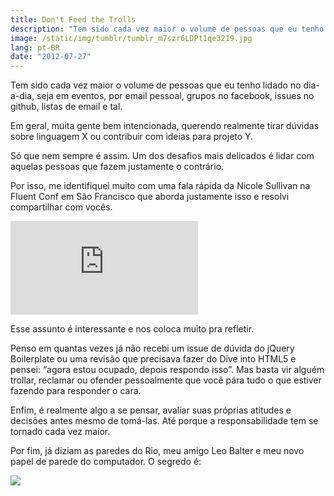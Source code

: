 ```yaml
---
title: Don't Feed the Trolls
description: "Tem sido cada vez maior o volume de pessoas que eu tenho lidado no dia-a-dia, seja em eventos, por email pessoal, grupos no facebook, issues no github, listas de email e tal. Em geral, muita gente bem intencionada, querendo realmente tirar dúvidas sobre linguagem X ou contribuir com ideias para projeto Y. Só que nem sempre é assim. Um dos desafios mais delicados é lidar com aquelas pessoas que fazem justamente o contrário. Por isso, me identifiquei muito com uma fala rápida da Nicole Sullivan na Fluent Conf em São Francisco que aborda justamente isso e resolvi compartilhar com vocês."
image: /static/img/tumblr/tumblr_m7szr6LDPt1qe3219.jpg
lang: pt-BR
date: "2012-07-27"
---
```


Tem sido cada vez maior o volume de pessoas que eu tenho lidado no dia-a-dia, seja em eventos, por email pessoal, grupos no facebook, issues no github, listas de email e tal.

Em geral, muita gente bem intencionada, querendo realmente tirar dúvidas sobre linguagem X ou contribuir com ideias para projeto Y.

Só que nem sempre é assim. Um dos desafios mais delicados é lidar com aquelas pessoas que fazem justamente o contrário.

Por isso, me identifiquei muito com uma fala rápida da Nicole Sullivan na Fluent Conf em São Francisco que aborda justamente isso e resolvi compartilhar com vocês.

<!-- more -->

<div class="iframe-wrap">
  <iframe src="https://www.youtube.com/embed/ulNSlES1Fds" frameborder="0" allowfullscreen="true">
  </iframe>
</div>

Esse assunto é interessante e nos coloca muito pra refletir.

Penso em quantas vezes já não recebi um issue de dúvida do jQuery Boilerplate ou uma revisão que precisava fazer do Dive into HTML5 e pensei: “agora estou ocupado, depois respondo isso”. Mas basta vir alguém trollar, reclamar ou ofender pessoalmente que você pára tudo o que estiver fazendo para responder o cara.

Enfim, é realmente algo a se pensar, avaliar suas próprias atitudes e decisões antes mesmo de tomá-las. Até porque a responsabilidade tem se tornado cada vez maior.

Por fim, já diziam as paredes do Rio, meu amigo Leo Balter e meu novo papel de parede do computador. O segredo é:

![](/static/img/tumblr/tumblr_m7sxvx6vf41qe3219.jpg)
